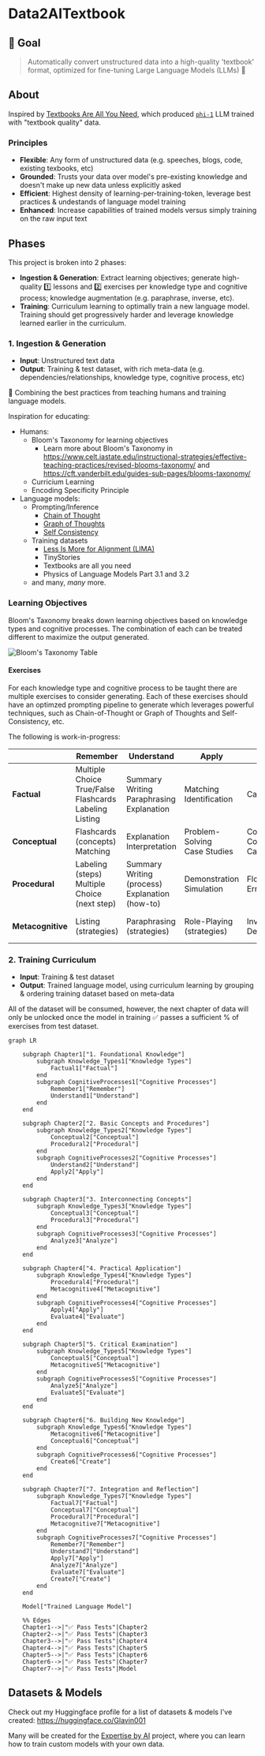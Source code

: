 # Data2AITextbook

## 🎯 Goal

> Automatically convert unstructured data into a high-quality 'textbook' format, optimized for fine-tuning Large Language Models (LLMs) 🚀

## About

Inspired by [Textbooks Are All You Need](https://arxiv.org/pdf/2306.11644.pdf), which produced [`phi-1`](https://huggingface.co/microsoft/phi-1) LLM trained with "textbook quality" data.

### Principles

- **Flexible**: Any form of unstructured data (e.g. speeches, blogs, code, existing texbooks, etc)
- **Grounded**: Trusts your data over model's pre-existing knowledge and doesn't make up new data unless explicitly asked
- **Efficient**: Highest density of learning-per-training-token, leverage best practices & undestands of language model training
- **Enhanced**: Increase capabilities of trained models versus simply training on the raw input text

## Phases

This project is broken into 2 phases:
- **Ingestion & Generation**: Extract learning objectives; generate high-quality 1️⃣ lessons and 2️⃣ exercises per knowledge type and cognitive process; knowledge augmentation (e.g. paraphrase, inverse, etc).
- **Training**: Curriculum learning to optimally train a new language model. Training should get progressively harder and leverage knowledge learned earlier in the curriculum.

### 1. Ingestion & Generation

- **Input**: Unstructured text data
- **Output**: Training & test dataset, with rich meta-data (e.g. dependencies/relationships, knowledge type, cognitive process, etc)

🤝 Combining the best practices from teaching humans and training language models.

Inspiration for educating:
- Humans:
    - Bloom's Taxonomy for learning objectives
        - Learn more about Bloom's Taxonomy in https://www.celt.iastate.edu/instructional-strategies/effective-teaching-practices/revised-blooms-taxonomy/ and https://cft.vanderbilt.edu/guides-sub-pages/blooms-taxonomy/
    - Curricium Learning
    - Encoding Specificity Principle
- Language models:
    - Prompting/Inference
        - [Chain of Thought](https://arxiv.org/abs/2201.11903)
        - [Graph of Thoughts](https://arxiv.org/abs/2308.09687)
        - [Self Consistency](https://arxiv.org/abs/2203.11171)
    - Training datasets
        - [Less Is More for Alignment (LIMA)](https://browse.arxiv.org/pdf/2305.11206.pdf)
        - TinyStories
        - Textbooks are all you need
        - Physics of Language Models Part 3.1 and 3.2
    - and many, *many* more.

### Learning Objectives

Bloom's Taxonomy breaks down learning objectives based on knowledge types and cognitive processes.
The combination of each can be treated different to maximize the output generated.

![Bloom's Taxonomy Table](./.github/images/blooms-taxonomy-table.png)

#### Exercises

For each knowledge type and cognitive process to be taught there are multiple exercises to consider generating.
Each of these exercises should have an optimzed prompting pipeline to generate which leverages powerful techniques, such as Chain-of-Thought or Graph of Thoughts and Self-Consistency, etc.

The following is work-in-progress:

|                 | **Remember**       | **Understand**        | **Apply**           | **Analyze**          | **Evaluate**      | **Create**                  |
|-----------------|--------------------|-----------------------|---------------------|----------------------|-------------------|------------------------------|
| **Factual**      | Multiple Choice<br>True/False<br>Flashcards<br>Labeling<br>Listing   | Summary Writing<br>Paraphrasing<br>Explanation  | Matching<br>Identification  | Categorization   | Ranking  | Listing (newly synthesized)  |
| **Conceptual**  | Flashcards (concepts)<br>Matching  | Explanation<br>Interpretation  | Problem-Solving<br>Case Studies  | Compare and Contrast<br>Categorization  | Critical Review<br>Assessment  | Designing<br>Planning  |
| **Procedural**  | Labeling (steps)<br>Multiple Choice (next step)  | Summary Writing (process)<br>Explanation (how-to)  | Demonstration<br>Simulation  | Flowcharting<br>Error Analysis  | Assessment (procedures)<br>Recommendation  | Programming<br>Designing (new process)  |
| **Metacognitive** | Listing (strategies)  | Paraphrasing (strategies)  | Role-Playing (strategies)  | Investigation<br>Debate  | Self-Assessment<br>Judgment  | Planning<br>Storyboarding  |


### 2. Training Curriculum

- **Input**: Training & test dataset
- **Output**: Trained language model, using curriculum learning by grouping & ordering training dataset based on meta-data

All of the dataset will be consumed, however, the next chapter of data will only be unlocked once the model in training ✅ passes a sufficient % of exercises from test dataset.

```mermaid
graph LR

    subgraph Chapter1["1. Foundational Knowledge"]
        subgraph Knowledge_Types1["Knowledge Types"]
            Factual1["Factual"]
        end
        subgraph CognitiveProcesses1["Cognitive Processes"]
            Remember1["Remember"]
            Understand1["Understand"]
        end
    end

    subgraph Chapter2["2. Basic Concepts and Procedures"]
        subgraph Knowledge_Types2["Knowledge Types"]
            Conceptual2["Conceptual"]
            Procedural2["Procedural"]
        end
        subgraph CognitiveProcesses2["Cognitive Processes"]
            Understand2["Understand"]
            Apply2["Apply"]
        end
    end

    subgraph Chapter3["3. Interconnecting Concepts"]
        subgraph Knowledge_Types3["Knowledge Types"]
            Conceptual3["Conceptual"]
            Procedural3["Procedural"]
        end
        subgraph CognitiveProcesses3["Cognitive Processes"]
            Analyze3["Analyze"]
        end
    end

    subgraph Chapter4["4. Practical Application"]
        subgraph Knowledge_Types4["Knowledge Types"]
            Procedural4["Procedural"]
            Metacognitive4["Metacognitive"]
        end
        subgraph CognitiveProcesses4["Cognitive Processes"]
            Apply4["Apply"]
            Evaluate4["Evaluate"]
        end
    end

    subgraph Chapter5["5. Critical Examination"]
        subgraph Knowledge_Types5["Knowledge Types"]
            Conceptual5["Conceptual"]
            Metacognitive5["Metacognitive"]
        end
        subgraph CognitiveProcesses5["Cognitive Processes"]
            Analyze5["Analyze"]
            Evaluate5["Evaluate"]
        end
    end

    subgraph Chapter6["6. Building New Knowledge"]
        subgraph Knowledge_Types6["Knowledge Types"]
            Metacognitive6["Metacognitive"]
            Conceptual6["Conceptual"]
        end
        subgraph CognitiveProcesses6["Cognitive Processes"]
            Create6["Create"]
        end
    end

    subgraph Chapter7["7. Integration and Reflection"]
        subgraph Knowledge_Types7["Knowledge Types"]
            Factual7["Factual"]
            Conceptual7["Conceptual"]
            Procedural7["Procedural"]
            Metacognitive7["Metacognitive"]
        end
        subgraph CognitiveProcesses7["Cognitive Processes"]
            Remember7["Remember"]
            Understand7["Understand"]
            Apply7["Apply"]
            Analyze7["Analyze"]
            Evaluate7["Evaluate"]
            Create7["Create"]
        end
    end

    Model["Trained Language Model"]

    %% Edges
    Chapter1-->|"✅ Pass Tests"|Chapter2
    Chapter2-->|"✅ Pass Tests"|Chapter3
    Chapter3-->|"✅ Pass Tests"|Chapter4
    Chapter4-->|"✅ Pass Tests"|Chapter5
    Chapter5-->|"✅ Pass Tests"|Chapter6
    Chapter6-->|"✅ Pass Tests"|Chapter7
    Chapter7-->|"✅ Pass Tests"|Model
```
## Datasets & Models

Check out my Huggingface profile for a list of datasets & models I've created: https://huggingface.co/Glavin001

Many will be created for the [Expertise by AI](https://github.com/Glavin001/Expertise-by-AI) project, where you can learn how to train custom models with your own data.
